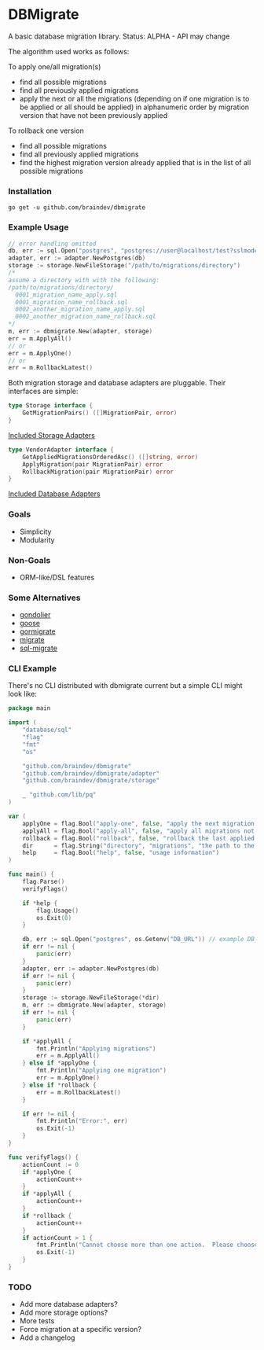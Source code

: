# DBMigrate

A basic database migration library.  Status: ALPHA - API may change

The algorithm used works as follows:

To apply one/all migration(s)

- find all possible migrations
- find all previously applied migrations
- apply the next or all the migrations (depending on if one migration is to be applied or all should be applied) in alphanumeric order by migration version that have not been previously applied

To rollback one version

- find all possible migrations
- find all previously applied migrations
- find the highest migration version already applied that is in the list of all possible migrations

### Installation

```go get -u github.com/braindev/dbmigrate```

### Example Usage

```go
// error handling omitted
db, err := sql.Open("postgres", "postgres://user@localhost/test?sslmode=disable")
adapter, err := adapter.NewPostgres(db)
storage := storage.NewFileStorage("/path/to/migrations/directory")
/*
assume a directory with with the following:
/path/to/migrations/directory/
  0001_migration_name_apply.sql
  0001_migration_name_rollback.sql
  0002_another_migration_name_apply.sql
  0002_another_migration_name_rollback.sql
*/
m, err := dbmigrate.New(adapter, storage)
err = m.ApplyAll()
// or
err = m.ApplyOne()
// or
err = m.RollbackLatest()
```

Both migration storage and database adapters are pluggable.  Their interfaces are simple:

```go
type Storage interface {
	GetMigrationPairs() ([]MigrationPair, error)
}
```

[Included Storage Adapters](./storage/README.md)

```go
type VendorAdapter interface {
	GetAppliedMigrationsOrderedAsc() ([]string, error)
	ApplyMigration(pair MigrationPair) error
	RollbackMigration(pair MigrationPair) error
}
```

[Included Database Adapters](./adapter/README.md)

### Goals

- Simplicity
- Modularity

### Non-Goals

- ORM-like/DSL features

### Some Alternatives

- [gondolier](https://github.com/emvicom/gondolier)
- [goose](https://github.com/steinbacher/goose)
- [gormigrate](https://github.com/go-gormigrate/gormigrate)
- [migrate](https://github.com/golang-migrate/migrate)
- [sql-migrate](https://github.com/rubenv/sql-migrate)

### CLI Example

There's no CLI distributed with dbmigrate current but a simple CLI might look like:

```go
package main

import (
	"database/sql"
	"flag"
	"fmt"
	"os"

	"github.com/braindev/dbmigrate"
	"github.com/braindev/dbmigrate/adapter"
	"github.com/braindev/dbmigrate/storage"

	_ "github.com/lib/pq"
)

var (
	applyOne = flag.Bool("apply-one", false, "apply the next migration not yet applied in alphanumeric order")
	applyAll = flag.Bool("apply-all", false, "apply all migrations not yet applied in alphanumeric order by version")
	rollback = flag.Bool("rollback", false, "rollback the last applied migration")
	dir      = flag.String("directory", "migrations", "the path to the migrations directory")
	help     = flag.Bool("help", false, "usage information")
)

func main() {
	flag.Parse()
	verifyFlags()

	if *help {
		flag.Usage()
		os.Exit(0)
	}

	db, err := sql.Open("postgres", os.Getenv("DB_URL")) // example DB_URL=postgres://user@localhost/db
	if err != nil {
		panic(err)
	}
	adapter, err := adapter.NewPostgres(db)
	if err != nil {
		panic(err)
	}
	storage := storage.NewFileStorage(*dir)
	m, err := dbmigrate.New(adapter, storage)
	if err != nil {
		panic(err)
	}

	if *applyAll {
		fmt.Println("Applying migrations")
		err = m.ApplyAll()
	} else if *applyOne {
		fmt.Println("Applying one migration")
		err = m.ApplyOne()
	} else if *rollback {
		err = m.RollbackLatest()
	}

	if err != nil {
		fmt.Println("Error:", err)
		os.Exit(-1)
	}
}

func verifyFlags() {
	actionCount := 0
	if *applyOne {
		actionCount++
	}
	if *applyAll {
		actionCount++
	}
	if *rollback {
		actionCount++
	}
	if actionCount > 1 {
		fmt.Println("Cannot choose more than one action.  Please choose one of apply-one, apply-all, or rollback")
		os.Exit(-1)
	}
}
```


### TODO

- Add more database adapters?
- Add more storage options?
- More tests
- Force migration at a specific version?
- Add a changelog
